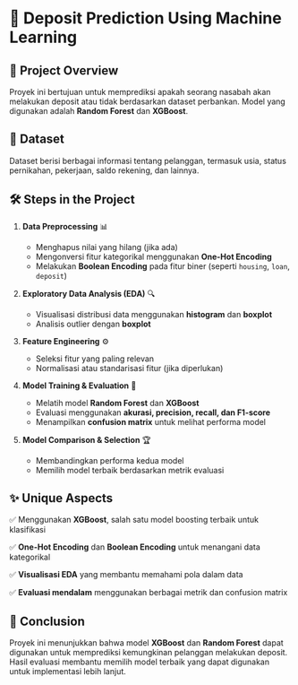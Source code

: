 # 🏦 Deposit Prediction Using Machine Learning

## 📌 Project Overview
Proyek ini bertujuan untuk memprediksi apakah seorang nasabah akan melakukan deposit atau tidak berdasarkan dataset perbankan. Model yang digunakan adalah **Random Forest** dan **XGBoost**.

## 📂 Dataset
Dataset berisi berbagai informasi tentang pelanggan, termasuk usia, status pernikahan, pekerjaan, saldo rekening, dan lainnya.

## 🛠️ Steps in the Project
1. **Data Preprocessing** 📊
   - Menghapus nilai yang hilang (jika ada)
   - Mengonversi fitur kategorikal menggunakan **One-Hot Encoding**
   - Melakukan **Boolean Encoding** pada fitur biner (seperti `housing`, `loan`, `deposit`)

2. **Exploratory Data Analysis (EDA)** 🔍
   - Visualisasi distribusi data menggunakan **histogram** dan **boxplot**
   - Analisis outlier dengan **boxplot**
   
3. **Feature Engineering** ⚙️
   - Seleksi fitur yang paling relevan
   - Normalisasi atau standarisasi fitur (jika diperlukan)
   
4. **Model Training & Evaluation** 🤖
   - Melatih model **Random Forest** dan **XGBoost**
   - Evaluasi menggunakan **akurasi, precision, recall, dan F1-score**
   - Menampilkan **confusion matrix** untuk melihat performa model

5. **Model Comparison & Selection** 🏆
   - Membandingkan performa kedua model
   - Memilih model terbaik berdasarkan metrik evaluasi

## ✨ Unique Aspects
✅ Menggunakan **XGBoost**, salah satu model boosting terbaik untuk klasifikasi

✅ **One-Hot Encoding** dan **Boolean Encoding** untuk menangani data kategorikal

✅ **Visualisasi EDA** yang membantu memahami pola dalam data

✅ **Evaluasi mendalam** menggunakan berbagai metrik dan confusion matrix

## 📌 Conclusion
Proyek ini menunjukkan bahwa model **XGBoost** dan **Random Forest** dapat digunakan untuk memprediksi kemungkinan pelanggan melakukan deposit. Hasil evaluasi membantu memilih model terbaik yang dapat digunakan untuk implementasi lebih lanjut.

